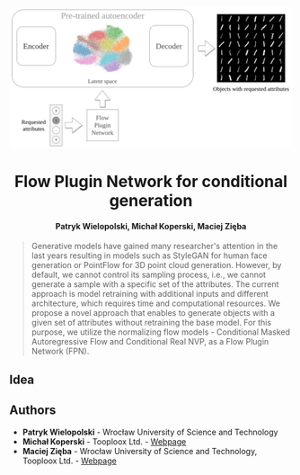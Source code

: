 ![Teaser](assets/Image-teaser.png)
<h1 align="center">
  Flow Plugin Network for conditional generation 
  <br>
</h1>

<h4 align="center">Patryk Wielopolski, Michał Koperski, Maciej Zięba</h4>

> Generative models have gained many researcher's attention in the last years resulting in models such as StyleGAN for human face generation or PointFlow for 3D point cloud generation. However, by default, we cannot control its sampling process, i.e., we cannot generate a sample with a specific set of the attributes. The current approach is model retraining with additional inputs and different architecture, which requires time and computational resources. We propose a novel approach that enables to generate objects with a given set of attributes without retraining the base model. For this purpose, we utilize the normalizing flow models - Conditional Masked Autoregressive Flow and Conditional Real NVP, as a Flow Plugin Network (FPN).

## Idea

## Authors
  * **Patryk Wielopolski** - Wrocław University of Science and Technology
  * **Michał Koperski** - Tooploox Ltd. - [Webpage](http://mkoperski.com) 
  * **Maciej Zięba** - Wrocław University of Science and Technology, Tooploox Ltd. - [Webpage](https://www.ii.pwr.edu.pl/~zieba/) 

